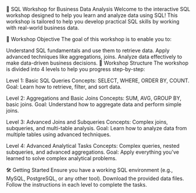 🚀 SQL Workshop for Business Data Analysis
Welcome to the interactive SQL workshop designed to help you learn and analyze data using SQL! This workshop is tailored to help you develop practical SQL skills by working with real-world business data.

📌 Workshop Objective
The goal of this workshop is to enable you to:

Understand SQL fundamentals and use them to retrieve data.
Apply advanced techniques like aggregations, joins.
Analyze data effectively to make data-driven business decisions.
📂 Workshop Structure
The workshop is divided into 4 levels to help you progress step-by-step:

Level 1: Basic SQL Queries
Concepts: SELECT, WHERE, ORDER BY, COUNT.
Goal: Learn how to retrieve, filter, and sort data.

Level 2: Aggregations and Basic Joins
Concepts: SUM, AVG, GROUP BY, basic joins.
Goal: Understand how to aggregate data and perform simple joins.

Level 3: Advanced Joins and Subqueries
Concepts: Complex joins, subqueries, and multi-table analysis.
Goal: Learn how to analyze data from multiple tables using advanced techniques.

Level 4: Advanced Analytical Tasks
Concepts: Complex queries, nested subqueries, and advanced aggregations.
Goal: Apply everything you've learned to solve complex analytical problems.

🛠️ Getting Started
Ensure you have a working SQL environment (e.g., MySQL, PostgreSQL, or any other tool).
Download the provided data files.
Follow the instructions in each level to complete the tasks.
